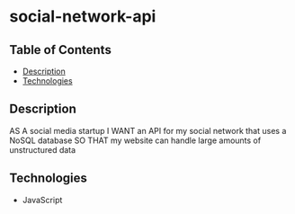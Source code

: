 # social-network-api

## Table of Contents

- [Description](#description)
- [Technologies](#technologies)

## Description

AS A social media startup
I WANT an API for my social network that uses a NoSQL database
SO THAT my website can handle large amounts of unstructured data

## Technologies

- JavaScript

